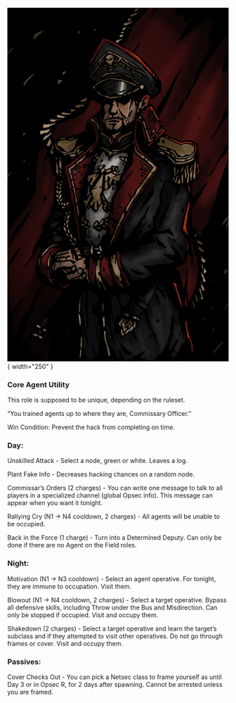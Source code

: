 ![commissaryofficer.png](Images/commissaryofficer.png){ width="250" }

### **Core Agent Utility**

This role is supposed to be unique, depending on the ruleset.

“You trained agents up to where they are, Commissary Officer.”

Win Condition: Prevent the hack from completing on time.

### **Day:**

Unskilled Attack - Select a node, green or white. Leaves a log.

Plant Fake Info - Decreases hacking chances on a random node.

Commissar’s Orders (2 charges) - You can write one message to talk to all players in a specialized channel (global Opsec info). This message can appear when you want it tonight.

Rallying Cry (N1 -> N4 cooldown, 2 charges) - All agents will be unable to be occupied.

Back in the Force (1 charge) - Turn into a Determined Deputy. Can only be done if there are no Agent on the Field roles.

### **Night:**

Motivation (N1 -> N3 cooldown) - Select an agent operative. For tonight, they are immune to occupation. Visit them.

Blowout (N1 -> N4 cooldown, 2 charges) - Select a target operative. Bypass all defensive skills, including Throw under the Bus and Misdirection. Can only be stopped if occupied. Visit and occupy them.

Shakedown (2 charges) - Select a target operative and learn the target’s subclass and if they attempted to visit other operatives. Do not go through frames or cover. Visit and occupy them.

### **Passives:**

Cover Checks Out - You can pick a Netsec class to frame yourself as until Day 3 or in Opsec R, for 2 days after spawning. Cannot be arrested unless you are framed.